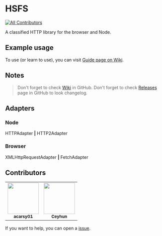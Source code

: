# HSFS

[![All Contributors](https://img.shields.io/badge/all_contributors-2-orange.svg?style=flat-square)](#contributors)

A classified HTTP library for the browser and Node.

## Example usage

To use (or learn to use), you can visit [Guide page on Wiki](https://github.com/acarsy01/hsfs/wiki/Guide).

## Notes

> Don't forget to check [Wiki](https://github.com/acarsy01/hsfs) in GitHub. Don't forget to check [Releases](https://github.com/acarsy01/hsfs/releases) page in GitHub to look changelog.

## Adapters

### Node

HTTPAdapter **\|** HTTP2Adapter

### Browser

XMLHttpRequestAdapter **\|** FetchAdapter

## Contributors

<table>
  <tr>
    <td align="center">
      <a href="https://github.com/acarsy01">
        <img src="https://avatars2.githubusercontent.com/u/67241967?v=4" width="100px;" alt=""/>
        <br />
        <sub>
          <b>acarsy01</b>
        </sub>
      </a>
    </td>
    <td align="center">
      <a href="https://github.com/ceyrex20">
        <img src="https://avatars0.githubusercontent.com/u/38532537?v=4" width="100px;" alt="" />
        <br />
        <sub>
          <b>Ceyhun</b>
        </sub>
      </a>
    </td>
  </tr>
</table>

If you want to help, you can open a [issue](https://github.com/acarsy01/hsfs/issues/new).
